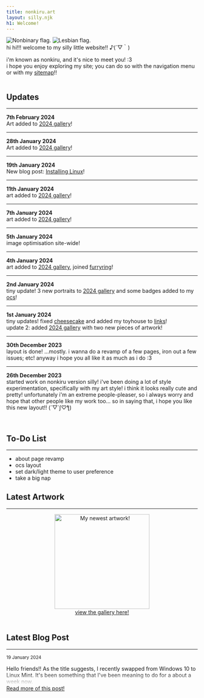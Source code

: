 ```yaml
---
title: nonkiru.art
layout: silly.njk
h1: Welcome!
---
```

<div class="flex">

<div id="home-mobilefix">

<img src="/assets/website/nonbinary.png" alt="Nonbinary flag."> <img src="/assets/website/lesbian.png" alt="Lesbian flag.">
<br>
hi hi!!! welcome to my silly little website!! ♪(´▽｀)

i'm known as nonkiru, and it's nice to meet you! :3
<br>i hope you enjoy exploring my site; you can do so with the navigation menu or with my [sitemap](/sitemap/)!!

<img src="/assets/website/divider.png" alt=""><img src="/assets/website/divider.png" alt=""><img src="/assets/website/divider.png" alt="">

<div class="minibox">

## Updates
---

**7th February 2024**
<br>
Art added to [2024 gallery](/art/2024/)!

---

**28th January 2024**
<br>
Art added to [2024 gallery](/art/2024/)!

---

**19th January 2024**
<br>
New blog post: [Installing Linux](/blog/installing_linux)!

---


**11th January 2024**
<br>
art added to [2024 gallery](/art/2024/)!

---

**7th January 2024**
<br>
art added to [2024 gallery](/art/2024/)!

---

**5th January 2024**
<br>
image optimisation site-wide!

---

**4th January 2024**
<br>
art added to [2024 gallery](/art/2024/), joined [furryring](https://furryring.neocities.org/)!

---

**2nd January 2024**
<br>
tiny update! 3 new portraits to [2024 gallery](/art/2024/) and some badges added to my [ocs](/ocs/)!

---

**1st January 2024**
<br>
tiny updates! fixed [cheesecake](/layouts/cheesecake) and added my toyhouse to [links](/links/)!
<br>update 2: added [2024 gallery](/art/2024/) with two new pieces of artwork!

---

**30th December 2023**
<br>
layout is done! ...mostly. i wanna do a revamp of a few pages, iron out a few issues; etc! anyway i hope you all like it as much as i do :3

---

**26th December 2023**
<br>
started work on nonkiru version silly! i've been doing a lot of style experimentation, specifically with my art style! i think it looks really cute and pretty! unfortunately i'm an extreme people-pleaser, so i always worry and hope that other people like my work too... so in saying that, i hope you like this new layout!! (´▽`ʃ♡ƪ)

</div>

<br>

<div class="minibox">

## To-Do List
---
- about page revamp
- ocs layout
- set dark/light theme to user preference
- take a big nap


</div>

</div>

<div id="home-mobilefix">

## Latest Artwork
---
<div style="text-align: center;">
<a href="/art/" class="imgbutton_small"><img src="/assets/artwork/2024/thank_you_and_i_love_you.webp" class="imgborder" alt="My newest artwork!" style="max-width: 400px; height: 250px;">
<br><a href="/art/">view the gallery here!</a>
</div>

<br>

## Latest Blog Post
---
<div style="height: 5rem; -webkit-mask-image: linear-gradient(180deg, #000 60%, transparent);">

<small>19 January 2024</small>

Hello friends!!
As the title suggests, I recently swapped from Windows 10 to Linux Mint. It's been something that I've been meaning to do for a about a week now.


</div>
<a href="/blog/installing_linux/">Read more of this post!</a>
</div>

</div>

